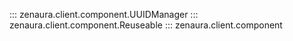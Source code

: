 ::: zenaura.client.component.UUIDManager
::: zenaura.client.component.Reuseable
::: zenaura.client.component